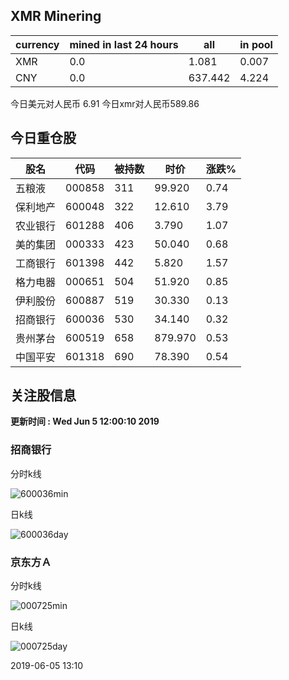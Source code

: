 ## XMR Minering

|currency|mined in last 24 hours|all|in pool|
|---|---|---|---|
|XMR|0.0|1.081|0.007|
|CNY|0.0|637.442|4.224|

今日美元对人民币 6.91	今日xmr对人民币589.86


## 今日重仓股 

|股名|代码|被持数|时价|涨跌%|
|---|---|---|---|---|
|五粮液|000858|311|99.920|0.74|
|保利地产|600048|322|12.610|3.79|
|农业银行|601288|406|3.790|1.07|
|美的集团|000333|423|50.040|0.68|
|工商银行|601398|442|5.820|1.57|
|格力电器|000651|504|51.920|0.85|
|伊利股份|600887|519|30.330|0.13|
|招商银行|600036|530|34.140|0.32|
|贵州茅台|600519|658|879.970|0.53|
|中国平安|601318|690|78.390|0.54|

## 关注股信息
**更新时间 : Wed Jun  5 12:00:10 2019**
### 招商银行 
分时k线

![600036min](http://image.sinajs.cn/newchart/min/n/sh600036.gif)

日k线

![600036day](http://image.sinajs.cn/newchart/daily/n/sh600036.gif)

### 京东方Ａ 
分时k线

![000725min](http://image.sinajs.cn/newchart/min/n/sz000725.gif)

日k线

![000725day](http://image.sinajs.cn/newchart/daily/n/sz000725.gif)

2019-06-05 13:10